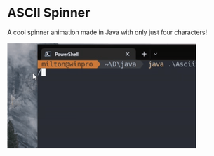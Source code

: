 # ASCII Spinner
A cool spinner animation made in Java with only just four characters!<br><br>
![](spinner.gif)

